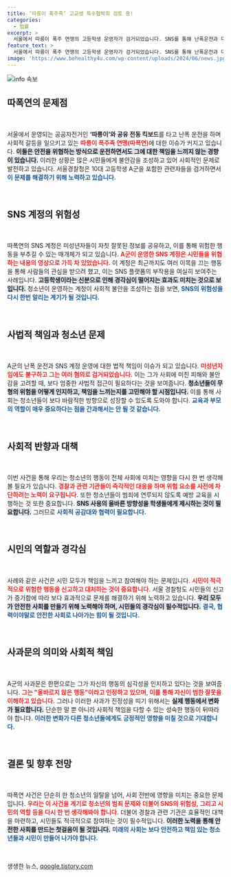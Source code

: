```yaml
---
title: ‘따릉이 폭주족’ 고교생 특수협박죄 검토 중!
categories:
  - 법률
excerpt: >
  서울에서 따릉이 폭주 연맹의 고등학생 운영자가 검거되었습니다. SNS를 통해 난폭운전과 대규모 집회를 예고하며 시민들을 위협한 그는 사과하며 벌을 받을 것이라고 전했습니다. 사건의 전말과 경찰의 대응을 들여다보세요!
feature_text: >
  서울에서 따릉이 폭주 연맹의 고등학생 운영자가 검거되었습니다. SNS를 통해 난폭운전과 대규모 집회를 예고하며 시민들을 위협한 그는 사과하며 벌을 받을 것이라고 전했습니다. 사건의 전말과 경찰의 대응을 들여다보세요!
image: 'https://www.behealthy4u.com/wp-content/uploads/2024/06/news.jpg'
---
```


<p><img src="https://www.behealthy4u.com/wp-content/uploads/2024/06/news.jpg" alt="info 속보" /></p>

<h2 data-ke-size="size26">따폭연의 문제점</h2>

<p data-ke-size="size16">&nbsp;</p>

<p>서울에서 운영되는 공공자전거인 <b>‘따릉이’와 공유 전동 킥보드</b>를 타고 난폭 운전을 하며 사회적 갈등을 일으키고 있는 <b><span style="color: #ee2323;">따릉이 폭주족 연맹(따폭연)</span></b>에 대한 이슈가 커지고 있습니다. <b><span style="background-color: #21538527;">이들은 안전을 위협하는 방식으로 운전하면서도 그에 대한 책임을 느끼지 않는 경향이 있습니다.</span></b> 이러한 상황은 많은 시민들에게 불안감을 조성하고 있어 사회적인 문제로 발전하고 있습니다. 서울경찰청은 10대 고등학생 A군을 포함한 관련자들을 검거하면서 <b><span style="color: #1a5490;">이 문제를 해결하기 위해 노력하고 있습니다.</span></b></p>

<p data-ke-size="size16">&nbsp;</p>

<h2 data-ke-size="size26">SNS 계정의 위험성</h2>

<p data-ke-size="size16">&nbsp;</p>

<p>따폭연의 SNS 계정은 미성년자들이 자칫 잘못된 정보를 공유하고, 이를 통해 위험한 행동을 부추길 수 있는 매개체가 되고 있습니다. <b><span style="color: #ee2323;">A군이 운영한 SNS 계정은 시민들을 위협하는 내용의 영상으로 가득 차 있었습니다.</span></b> 이 계정은 최근까지도 여러 이목을 끄는 행동을 통해 사람들의 관심을 받으려 했고, 이는 SNS 플랫폼의 부작용을 여실히 보여주는 사례입니다. <b><span style="background-color: #21538527;">고등학생이라는 신분으로 인해 경각심이 떨어지는 효과도 미치는 것으로 보입니다.</span></b> 청소년이 운영하는 계정이 사회적 불안을 조성하는 점을 보면, <b><span style="color: #1a5490;">SNS의 위험성을 다시 한번 알리는 계기가 될 것입니다.</span></b></p>

<p data-ke-size="size16">&nbsp;</p>

<h2 data-ke-size="size26">사법적 책임과 청소년 문제</h2>

<p data-ke-size="size16">&nbsp;</p>

<p>A군의 난폭 운전과 SNS 계정 운영에 대한 법적 책임이 이슈가 되고 있습니다. <b><span style="color: #ee2323;">미성년자임에도 불구하고 그는 여러 혐의로 검거되었습니다.</span></b> 이는 그가 사회에 미친 피해와 불안감을 고려할 때, 보다 엄중한 사법적 접근이 필요하다는 것을 보여줍니다. <b><span style="background-color: #21538527;">청소년들이 무형의 위험을 어떻게 인지하고, 책임을 느끼는지를 고민해야 할 시점입니다.</span></b> 이를 통해 사회는 청소년들이 보다 바람직한 방향으로 성장할 수 있도록 도와야 합니다. <b><span style="color: #1a5490;">교육과 부모의 역할이 매우 중요하다는 점을 간과해서는 안 될 것 같습니다.</span></b></p>

<p data-ke-size="size16">&nbsp;</p>

<h2 data-ke-size="size26">사회적 반향과 대책</h2>

<p data-ke-size="size16">&nbsp;</p>

<p>이번 사건을 통해 우리는 청소년의 행동이 전체 사회에 미치는 영향을 다시 한 번 생각해 볼 필요가 있습니다. <b><span style="color: #ee2323;">경찰과 관련 기관들이 즉각적인 대응을 하며 위험 요소를 사전에 차단하려는 노력이 요구됩니다.</span></b> 또한 청소년들이 범죄에 연루되지 않도록 예방 교육을 시행하는 것 또한 중요합니다. <b><span style="background-color: #21538527;">SNS 사용의 올바른 방향성을 학생들에게 제시하는 것이 필요합니다.</span></b> 그러므로 <b><span style="color: #1a5490;">사회적 공감대와 협력이 필요합니다.</span></b></p>

<p data-ke-size="size16">&nbsp;</p>

<h2 data-ke-size="size26">시민의 역할과 경각심</h2>

<p data-ke-size="size16">&nbsp;</p>

<p>사례와 같은 사건은 시민 모두가 책임을 느끼고 참여해야 하는 문제입니다. <b><span style="color: #ee2323;">시민이 적극적으로 위험한 행동을 신고하고 대처하는 것이 중요합니다.</span></b> 서울 경찰청도 시민들의 신고가 증가함에 따라 보다 효과적으로 문제를 해결하기 위해 노력하고 있습니다. <b><span style="background-color: #21538527;">우리 모두가 안전한 사회를 만들기 위해 노력해야 하며, 시민들의 경각심이 필수적입니다.</span></b> <b><span style="color: #1a5490;">결국, 협력이야말로 안전한 사회로 나아가는 힘이 될 것입니다.</span></b></p>

<p data-ke-size="size16">&nbsp;</p>

<h2 data-ke-size="size26">사과문의 의미와 사회적 책임</h2>

<p data-ke-size="size16">&nbsp;</p>

<p>A군의 사과문은 한편으로는 그가 자신의 행동의 심각성을 인지하고 있다는 것을 보여줍니다. <b><span style="color: #ee2323;">그는 "올바르지 않은 행동"이라고 인정하고 있으며, 이를 통해 자신이 범한 잘못을 이해하고 있습니다.</span></b> 그러나 이러한 사과가 진정성을 띠기 위해서는 <b><span style="background-color: #21538527;">실제 행동에서 변화가 필요합니다.</span></b> 단순한 말 뿐 아니라 사회적 책임을 다할 수 있는 성숙한 행동이 뒤따라야 합니다. <b><span style="color: #1a5490;">이러한 변화가 다른 청소년들에게도 긍정적인 영향을 미칠 것으로 기대합니다.</span></b></p>

<p data-ke-size="size16">&nbsp;</p>

<h2 data-ke-size="size26">결론 및 향후 전망</h2>

<p data-ke-size="size16">&nbsp;</p>

<p>따폭연 사건은 단순히 한 청소년의 일탈을 넘어, 사회 전반에 영향을 미치는 중요한 문제입니다. <b><span style="color: #ee2323;">우리는 이 사건을 계기로 청소년의 범죄 문제와 더불어 SNS의 위험성, 그리고 시민의 역할 등을 다시 한 번 생각해봐야 합니다.</span></b> 더불어 경찰과 관련 기관은 효율적인 대책을 마련하고, 시민들도 적극적으로 참여하는 것이 필수적입니다. <b><span style="background-color: #21538527;">이러한 노력을 통해 안전한 사회를 만드는 첫걸음이 될 것입니다.</span></b> <b><span style="color: #1a5490;">미래의 사회는 보다 안전하고 책임 있는 청소년들과 시민이 만들어 나가야 합니다.</span></b></p>

<p data-ke-size="size16">&nbsp;</p>
생생한 뉴스, <a href="https://qoogle.tistory.com" rel="dofollow">qoogle.tistory.com</a>


